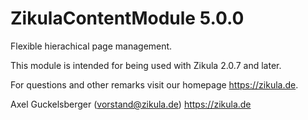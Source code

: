 # ZikulaContentModule 5.0.0

Flexible hierachical page management.

This module is intended for being used with Zikula 2.0.7 and later.

For questions and other remarks visit our homepage https://zikula.de.

Axel Guckelsberger (vorstand@zikula.de)
https://zikula.de
